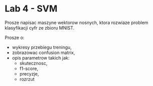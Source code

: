 # Lab 4 - SVM

Prosze napisac maszyne wektorow nosnych, ktora rozwiaze problem klasyfikacji cyfr ze zbioru MNIST. 

Prosze o:
- wykresy przebiegu treningu, 
- zobrazowac confusion matrix,
- opis parametrow takich jak:
  - skutecznosc, 
  - f1-score,
  - precyzje, 
  - rozrzut

